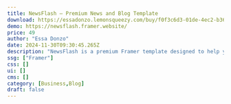 ```yaml
---
title: NewsFlash — Premium News and Blog Template
download: https://essadonzo.lemonsqueezy.com/buy/f0f3c6d3-01de-4ec2-b365-87a806477267?discount=0
demo: https://newsflash.framer.website/
price: 49
author: "Essa Donzo"
date: 2024-11-30T09:30:45.265Z
description: "NewsFlash is a premium Framer template designed to help you build a professional news, magazine or blog website without writing a single line of code."
ssg: ["Framer"]
css: []
ui: []
cms: []
category: [Business,Blog]
draft: false
---
```

